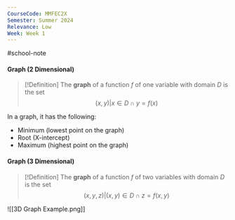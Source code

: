 ```yaml
---
CourseCode: MMFEC2X
Semester: Summer 2024
Relevance: Low
Week: Week 1
---
```

#school-note 
#### Graph (2 Dimensional)
>[!Definition]
>The **graph** of a function $f$ of one variable with domain $D$ is the set
>$${(x,y)|x∈D \cap y=f(x)}$$

In a graph, it has the following:
- Minimum (lowest point on the graph)
- Root (X-intercept)
- Maximum (highest point on the graph)
#### Graph (3 Dimensional)
>[!Definition]
>The **graph** of a function $f$ of two variables with domain $D$ is the set
>$${(x,y,z)|(x,y) ∈ D \cap z=f(x,y)}$$

![[3D Graph Example.png]]

